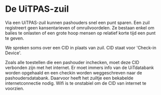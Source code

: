 ---
---

# De UiTPAS-zuil

Via een UiTPAS-zuil kunnen pashouders snel een punt sparen. Een zuil registreert geen kansentarieven of omruilvoordelen. Ze bestaan enkel om balies te onlasten of een grote hoop mensen op relatief korte tijd een punt te geven.

We spreken soms over een CID in plaats van zuil. CID staat voor 'Check-in Device'.

Zoals alle toestellen die een pashouder inchecken, moet deze CID verbonden zijn met het internet. Er moet immers info van de UiTdatabank worden opgehaald en een checkin worden weggeschreven naar de pashoudersdatabank. Daarvoor heeft het zuiltje een bekabelde internetconnectie nodig. Wifi is te onstabiel om de CID van internet te voorzien.

